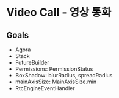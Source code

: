 # Video Call - 영상 통화

## Goals
- Agora
- Stack
- FutureBuilder
- Permissions: PermissionStatus
- BoxShadow: blurRadius, spreadRadius 
- mainAxisSize: MainAxisSize.min
- RtcEngineEventHandler